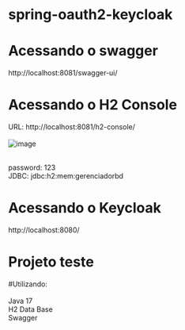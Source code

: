 # spring-oauth2-keycloak

# Acessando o swagger
http://localhost:8081/swagger-ui/

# Acessando o H2 Console
URL: http://localhost:8081/h2-console/ <br /><br />
![image](https://github.com/richarditoo/spring-oauth-keycloak/assets/26912050/b36bf02f-dd40-4f99-aece-a14923a4c29d)

<br />password: 123<br />
JDBC: jdbc:h2:mem:gerenciadorbd <br />

# Acessando o Keycloak
http://localhost:8080/ 
<br />

# Projeto teste

#Utilizando: <br /><br />
Java 17 <br />
H2 Data Base <br />
Swagger
